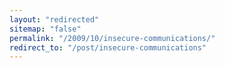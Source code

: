 ```yaml
---
layout: "redirected"
sitemap: "false"
permalink: "/2009/10/insecure-communications/"
redirect_to: "/post/insecure-communications"
---
```




